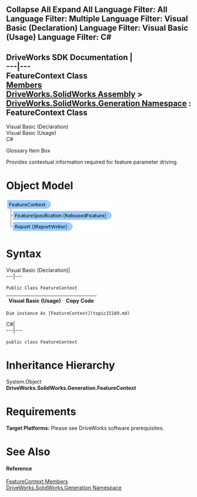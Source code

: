 Collapse All Expand All Language Filter: All  Language Filter: Multiple  Language Filter: Visual Basic (Declaration) Language Filter: Visual Basic (Usage) Language Filter: C#  
---  
DriveWorks SDK Documentation  |   
---|---  
FeatureContext Class   
[Members](topic15190.md)   
[DriveWorks.SolidWorks Assembly](topic13342.md) > [DriveWorks.SolidWorks.Generation Namespace](topic15094.md) : FeatureContext Class  
---  
  
Visual Basic (Declaration)    
Visual Basic (Usage)    
C# 

Glossary Item Box

Provides contextual information required for feature parameter driving. 

# Object Model

![](dotnetdiagramimages/image864.png)

# Syntax

Visual Basic (Declaration)|   
---|---  
      
    
    Public Class FeatureContext   
  
Visual Basic (Usage)| Copy Code  
---|---  
      
    
    Dim instance As [FeatureContext](topic15189.md)  
  
C#|   
---|---  
      
    
    public class FeatureContext   
  
# Inheritance Hierarchy

System.Object  
**DriveWorks.SolidWorks.Generation.FeatureContext**  


# Requirements

**Target Platforms:** Please see DriveWorks software prerequisites.

# See Also

#### Reference

[FeatureContext Members](topic15190.md)   
[DriveWorks.SolidWorks.Generation Namespace](topic15094.md)


